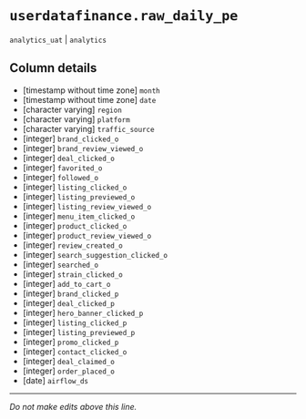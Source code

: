 # `userdatafinance.raw_daily_pe`
`analytics_uat` | `analytics`

## Column details
* [timestamp without time zone] `month`
* [timestamp without time zone] `date`
* [character varying] `region`
* [character varying] `platform`
* [character varying] `traffic_source`
* [integer]   `brand_clicked_o`
* [integer]   `brand_review_viewed_o`
* [integer]   `deal_clicked_o`
* [integer]   `favorited_o`
* [integer]   `followed_o`
* [integer]   `listing_clicked_o`
* [integer]   `listing_previewed_o`
* [integer]   `listing_review_viewed_o`
* [integer]   `menu_item_clicked_o`
* [integer]   `product_clicked_o`
* [integer]   `product_review_viewed_o`
* [integer]   `review_created_o`
* [integer]   `search_suggestion_clicked_o`
* [integer]   `searched_o`
* [integer]   `strain_clicked_o`
* [integer]   `add_to_cart_o`
* [integer]   `brand_clicked_p`
* [integer]   `deal_clicked_p`
* [integer]   `hero_banner_clicked_p`
* [integer]   `listing_clicked_p`
* [integer]   `listing_previewed_p`
* [integer]   `promo_clicked_p`
* [integer]   `contact_clicked_o`
* [integer]   `deal_claimed_o`
* [integer]   `order_placed_o`
* [date]      `airflow_ds`

-------------------------------------------------------------------------------
*Do not make edits above this line.*
